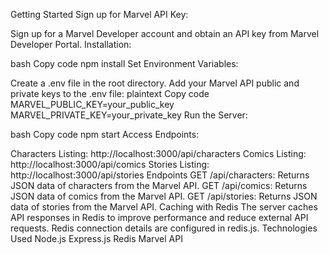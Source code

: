Getting Started
Sign up for Marvel API Key:

Sign up for a Marvel Developer account and obtain an API key from Marvel Developer Portal.
Installation:

bash
Copy code
npm install
Set Environment Variables:

Create a .env file in the root directory.
Add your Marvel API public and private keys to the .env file:
plaintext
Copy code
MARVEL_PUBLIC_KEY=your_public_key
MARVEL_PRIVATE_KEY=your_private_key
Run the Server:

bash
Copy code
npm start
Access Endpoints:

Characters Listing: http://localhost:3000/api/characters
Comics Listing: http://localhost:3000/api/comics
Stories Listing: http://localhost:3000/api/stories
Endpoints
GET /api/characters: Returns JSON data of characters from the Marvel API.
GET /api/comics: Returns JSON data of comics from the Marvel API.
GET /api/stories: Returns JSON data of stories from the Marvel API.
Caching with Redis
The server caches API responses in Redis to improve performance and reduce external API requests.
Redis connection details are configured in redis.js.
Technologies Used
Node.js
Express.js
Redis
Marvel API
